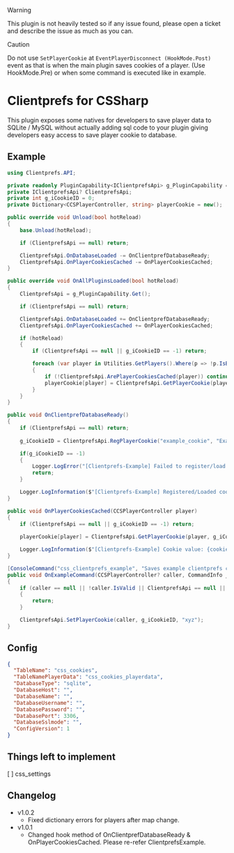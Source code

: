 > [!WARNING]
> This plugin is not heavily tested so if any issue found, please open a ticket and describe the issue as much as you can.

> [!CAUTION]
> Do not use `SetPlayerCookie` at `EventPlayerDisconnect (HookMode.Post)` event as that is when the main plugin saves cookies of a player. (Use HookMode.Pre) or when some command is executed like in example.

# Clientprefs for CSSharp
This plugin exposes some natives for developers to save player data to SQLite / MySQL without actually adding sql code to your plugin giving developers easy access to save player cookie to database.

## Example
```c#
using Clientprefs.API;

private readonly PluginCapability<IClientprefsApi> g_PluginCapability = new("Clientprefs");
private IClientprefsApi? ClientprefsApi;
private int g_iCookieID = 0;
private Dictionary<CCSPlayerController, string> playerCookie = new();

public override void Unload(bool hotReload)
{
    base.Unload(hotReload);

    if (ClientprefsApi == null) return;

    ClientprefsApi.OnDatabaseLoaded -= OnClientprefDatabaseReady;
    ClientprefsApi.OnPlayerCookiesCached -= OnPlayerCookiesCached;
}

public override void OnAllPluginsLoaded(bool hotReload)
{
    ClientprefsApi = g_PluginCapability.Get();

    if (ClientprefsApi == null) return;

    ClientprefsApi.OnDatabaseLoaded += OnClientprefDatabaseReady;
    ClientprefsApi.OnPlayerCookiesCached += OnPlayerCookiesCached;

    if (hotReload)
    {
        if (ClientprefsApi == null || g_iCookieID == -1) return;

        foreach (var player in Utilities.GetPlayers().Where(p => !p.IsBot))
        {
            if (!ClientprefsApi.ArePlayerCookiesCached(player)) continue;
            playerCookie[player] = ClientprefsApi.GetPlayerCookie(player, g_iCookieID);
        }
    }
}

public void OnClientprefDatabaseReady()
{
    if (ClientprefsApi == null) return;
    
    g_iCookieID = ClientprefsApi.RegPlayerCookie("example_cookie", "Example cookie description", CookieAccess.CookieAccess_Public);

    if(g_iCookieID == -1)
    {
        Logger.LogError("[Clientprefs-Example] Failed to register/load cookie 1");
        return;
    }

    Logger.LogInformation($"[Clientprefs-Example] Registered/Loaded cookie with ID: {g_iCookieID}"); // ID: 1
}

public void OnPlayerCookiesCached(CCSPlayerController player)
{
    if (ClientprefsApi == null || g_iCookieID == -1) return;
    
    playerCookie[player] = ClientprefsApi.GetPlayerCookie(player, g_iCookieID);

    Logger.LogInformation($"[Clientprefs-Example] Cookie value: {cookieValue}");
}

[ConsoleCommand("css_clientprefs_example", "Saves example clientprefs cookie value")]
public void OnExampleCommand(CCSPlayerController? caller, CommandInfo _)
{
    if (caller == null || !caller.IsValid || ClientprefsApi == null || g_iCookieID == -1)
    {
        return;
    }

    ClientprefsApi.SetPlayerCookie(caller, g_iCookieID, "xyz");
}
```

## Config
```json
{
  "TableName": "css_cookies",
  "TableNamePlayerData": "css_cookies_playerdata",
  "DatabaseType": "sqlite",
  "DatabaseHost": "",
  "DatabaseName": "",
  "DatabaseUsername": "",
  "DatabasePassword": "",
  "DatabasePort": 3306,
  "DatabaseSslmode": "",
  "ConfigVersion": 1
}
```

## Things left to implement
[ ] css_settings

## Changelog
- v1.0.2
    - Fixed dictionary errors for players after map change.
- v1.0.1
    - Changed hook method of OnClientprefDatabaseReady & OnPlayerCookiesCached. Please re-refer ClientprefsExample.
